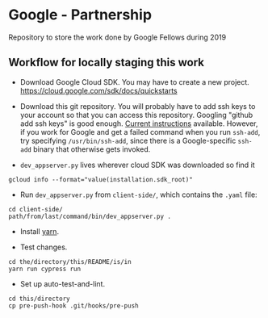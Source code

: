 # Google - Partnership
Repository to store the work done by Google Fellows during 2019 

## Workflow for locally staging this work
* Download Google Cloud SDK. You may have to create a new project.
https://cloud.google.com/sdk/docs/quickstarts

* Download this git repository. You will probably have to add ssh keys to your
account so that you can access this repository. Googling "github add ssh keys"
is good enough. [Current instructions](https://help.github.com/en/articles/generating-a-new-ssh-key-and-adding-it-to-the-ssh-agent)
available. However, if you work for Google and get a failed command when you run
`ssh-add`, try specifying `/usr/bin/ssh-add`, since there is a Google-specific
`ssh-add` binary that otherwise gets invoked.

* `dev_appserver.py` lives wherever cloud SDK was downloaded so find it

```shell
gcloud info --format="value(installation.sdk_root)"

```

* Run `dev_appserver.py` from `client-side/`, which contains the `.yaml` file:

```shell
cd client-side/
path/from/last/command/bin/dev_appserver.py .
```

* Install [yarn](http://yarnpkg.com/).

* Test changes.

```shell
cd the/directory/this/README/is/in
yarn run cypress run
```

* Set up auto-test-and-lint.

```shell
cd this/directory
cp pre-push-hook .git/hooks/pre-push
```
